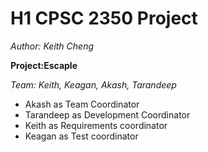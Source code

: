 # H1 CPSC 2350 Project

*Author: Keith Cheng*

**Project:Escaple**

*Team: Keith, Keagan, Akash, Tarandeep*

- Akash as Team Coordinator
- Tarandeep as Development Coordinator
- Keith as Requirements coordinator
- Keagan as Test coordinator
